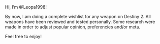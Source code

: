Hi, I’m @Leopa1998!

By now, I am doing a complete wishlist for any weapon on Destiny 2. 
All weapons have been reviewed and tested personally. 
Some research were made in order to adjust popular opinion, preferencies and/or meta. 

Feel free to enjoy!

